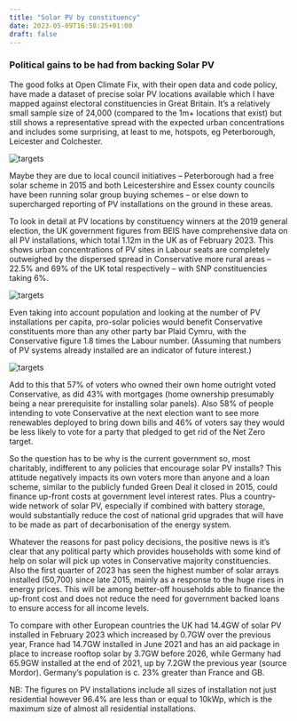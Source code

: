 ```yaml
---
title: "Solar PV by constituency"
date: 2023-05-09T16:58:25+01:00
draft: false
---
```


### Political gains to be had from backing Solar PV

The good folks at Open Climate Fix, with their open data and code policy, have made a dataset of precise solar PV locations available which I have mapped against electoral constituencies in Great Britain. It’s a relatively small sample size of 24,000 (compared to the 1m+ locations that exist) but still shows a representative spread with the expected urban concentrations and includes some surprising, at least to me, hotspots, eg Peterborough, Leicester and Colchester.

![targets](/img/pv_map_small.png)

Maybe they are due to local council initiatives – Peterborough had a free solar scheme in 2015 and both Leicestershire and Essex county councils have been running solar group buying schemes – or else down to supercharged reporting of PV installations on the ground in these areas.

To look in detail at PV locations by constituency winners at the 2019 general election, the UK government figures from BEIS have comprehensive data on all PV installations, which total 1.12m in the UK as of February 2023. This shows urban concentrations of PV sites in Labour seats are completely outweighed by the dispersed spread in Conservative more rural areas – 22.5% and 69% of the UK total respectively – with SNP constituencies taking 6%. 

![targets](/img/percent_pv_party.png)

Even taking into account population and looking at the number of PV installations per capita, pro-solar policies would benefit Conservative constituents more than any other party bar Plaid Cymru, with the Conservative figure 1.8 times the Labour number. (Assuming that numbers of PV systems already installed are an indicator of future interest.)

![targets](/img/pv_per_capita_700.png)

Add to this that 57% of voters who owned their own home outright voted Conservative, as did 43% with mortgages (home ownership presumably being a near prerequisite for installing solar panels). Also 58% of people intending to vote Conservative at the next election want to see more renewables deployed to bring down bills and 46% of voters say they would be less likely to vote for a party that pledged to get rid of the Net Zero target.

So the question has to be why is the current government so, most charitably, indifferent to any policies that encourage solar PV installs? This attitude negatively impacts its own voters more than anyone and a loan scheme, similar to the publicly funded Green Deal it closed in 2015, could finance up-front costs at government level interest rates. Plus a country-wide network of solar PV, especially if combined with battery storage, would substantially reduce the cost of national grid upgrades that will have to be made as part of decarbonisation of the energy system.

Whatever the reasons for past policy decisions, the positive news is it’s clear that any political party which provides households with some kind of help on solar will pick up votes in Conservative majority constituencies. Also the first quarter of 2023 has seen the highest number of solar arrays installed (50,700) since late 2015, mainly as a response to the huge rises in energy prices. This will be among better-off households able to finance the up-front cost and does not reduce the need for government backed loans to ensure access for all income levels.

To compare with other European countries the UK had 14.4GW of solar PV installed in February 2023 which increased by 0.7GW over the previous year, France had 14.7GW installed in June 2021 and has an aid package in place to increase rooftop solar by 3.7GW before 2026, while Germany had 65.9GW installed at the end of 2021, up by 7.2GW the previous year (source Mordor). Germany’s population is c. 23% greater than France and GB.

NB: The figures on PV installations include all sizes of installation not just residential however 96.4% are less than or equal to 10kWp, which is the maximum size of almost all residential installations. 

